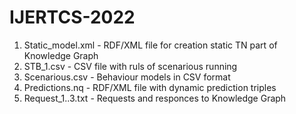 # IJERTCS-2022
1. Static_model.xml - RDF/XML file for creation static TN part of Knowledge Graph
2. STB_1.csv - CSV file with ruls of scenarious running
3. Scenarious.csv - Behaviour models in CSV format
4. Predictions.nq - RDF/XML file with dynamic prediction triples
5. Request_1..3.txt - Requests and responces to Knowledge Graph
